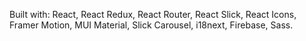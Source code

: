 

Built with: React, React Redux, React Router, React Slick, React Icons, Framer Motion, MUI Material, Slick Carousel, i18next, Firebase, Sass.
